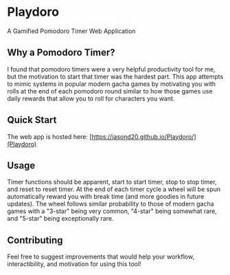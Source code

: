 # Playdoro
 A Gamified Pomodoro Timer Web Application

## Why a Pomodoro Timer?
I found that pomodoro timers were a very helpful productivity tool for me, but the motivation to start that timer was the hardest part.
This app attempts to mimic systems in popular modern gacha games by motivating you with rolls at the end of each pomodoro round similar to how those games use daily rewards that allow you to roll for characters you want.

## Quick Start
The web app is hosted here: [https://jasond20.github.io/Playdoro/](Playdoro)

## Usage
Timer functions should be apparent, start to start timer, stop to stop timer, and reset to reset timer.
At the end of each timer cycle a wheel will be spun automatically reward you with break time (and more goodies in future updates).
The wheel follows similar probability to those of modern gacha games with a "3-star" being very common, "4-star" being somewhat rare, and "5-star" being exceptionally rare.

## Contributing
Feel free to suggest improvements that would help your workflow, interactibility, and motivation for using this tool!
